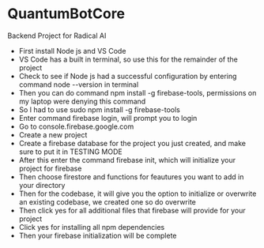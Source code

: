 # QuantumBotCore
Backend Project for Radical AI
- First install Node js and VS Code
- VS Code has a built in terminal, so use this for the remainder of the project
- Check to see if Node js had a successful configuration by entering command node --version in terminal
- Then you can do command npm install -g firebase-tools, permissions on my laptop were denying this command
- So I had to use sudo npm install -g firebase-tools
- Enter command firebase login, will prompt you to login
- Go to console.firebase.google.com
- Create a new project
- Create a firebase database for the project you just created, and make sure to put it in TESTING MODE
- After this enter the command firebase init, which will initialize your project for firebase
- Then choose firestore and functions for feautures you want to add in your directory
- Then for the codebase, it will give you the option to initialize or overwrite an existing codebase, we created one so do overwrite
- Then click yes for all additional files that firebase will provide for your project
- Click yes for installing all npm dependencies
- Then your firebase initialization will be complete
